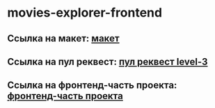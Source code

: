 # movies-explorer-frontend

## Ссылка на макет: **[макет](https://drive.google.com/drive/folders/1c-ToMGDnOVzNocbNd8shQxuc_N7huJUO?usp=sharing)**

## Ссылка на пул реквест: **[пул реквест level-3](https://github.com/NatalyaG07/movies-explorer-frontend/pull/2)**

## Ссылка на фронтенд-часть проекта: **[фронтенд-часть проекта](https://github.com/NatalyaG07/movies-explorer-frontend/tree/level-3)**

